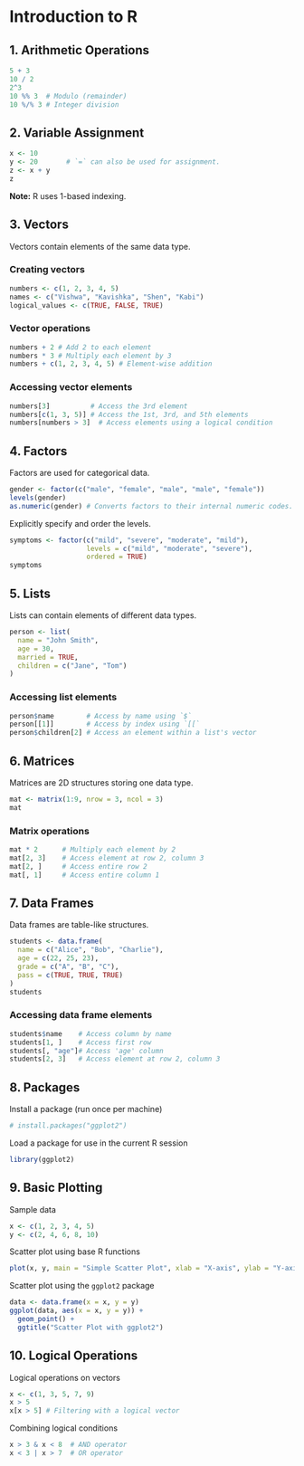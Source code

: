 # Introduction to R

## 1. Arithmetic Operations
```r
5 + 3
10 / 2
2^3
10 %% 3  # Modulo (remainder)
10 %/% 3 # Integer division
```

## 2. Variable Assignment
```r
x <- 10
y <- 20       # `=` can also be used for assignment.
z <- x + y
z
```

**Note:** R uses 1-based indexing.

## 3. Vectors
Vectors contain elements of the same data type.

### Creating vectors
```r
numbers <- c(1, 2, 3, 4, 5)
names <- c("Vishwa", "Kavishka", "Shen", "Kabi")
logical_values <- c(TRUE, FALSE, TRUE)
```

### Vector operations
```r
numbers + 2 # Add 2 to each element
numbers * 3 # Multiply each element by 3
numbers + c(1, 2, 3, 4, 5) # Element-wise addition
```

### Accessing vector elements
```r
numbers[3]          # Access the 3rd element
numbers[c(1, 3, 5)] # Access the 1st, 3rd, and 5th elements
numbers[numbers > 3]  # Access elements using a logical condition
```

## 4. Factors
Factors are used for categorical data.
```r
gender <- factor(c("male", "female", "male", "male", "female"))
levels(gender)
as.numeric(gender) # Converts factors to their internal numeric codes.
```

Explicitly specify and order the levels.
```r
symptoms <- factor(c("mild", "severe", "moderate", "mild"),
                   levels = c("mild", "moderate", "severe"),
                   ordered = TRUE)
symptoms
```

## 5. Lists
Lists can contain elements of different data types.
```r
person <- list(
  name = "John Smith",
  age = 30,
  married = TRUE,
  children = c("Jane", "Tom")
)
```

### Accessing list elements
```r
person$name        # Access by name using `$`
person[[1]]        # Access by index using `[[`
person$children[2] # Access an element within a list's vector
```

## 6. Matrices
Matrices are 2D structures storing one data type.
```r
mat <- matrix(1:9, nrow = 3, ncol = 3)
mat
```

### Matrix operations
```r
mat * 2      # Multiply each element by 2
mat[2, 3]    # Access element at row 2, column 3
mat[2, ]     # Access entire row 2
mat[, 1]     # Access entire column 1
```

## 7. Data Frames
Data frames are table-like structures.
```r
students <- data.frame(
  name = c("Alice", "Bob", "Charlie"),
  age = c(22, 25, 23),
  grade = c("A", "B", "C"),
  pass = c(TRUE, TRUE, TRUE)
)
students
```

### Accessing data frame elements
```r
students$name    # Access column by name
students[1, ]    # Access first row
students[, "age"]# Access 'age' column
students[2, 3]   # Access element at row 2, column 3
```

## 8. Packages
Install a package (run once per machine)
```r
# install.packages("ggplot2")
```

Load a package for use in the current R session
```r
library(ggplot2)
```

## 9. Basic Plotting
Sample data
```r
x <- c(1, 2, 3, 4, 5)
y <- c(2, 4, 6, 8, 10)
```

Scatter plot using base R functions
```r
plot(x, y, main = "Simple Scatter Plot", xlab = "X-axis", ylab = "Y-axis")
```

Scatter plot using the `ggplot2` package
```r
data <- data.frame(x = x, y = y)
ggplot(data, aes(x = x, y = y)) +
  geom_point() +
  ggtitle("Scatter Plot with ggplot2")
```

## 10. Logical Operations
Logical operations on vectors
```r
x <- c(1, 3, 5, 7, 9)
x > 5
x[x > 5] # Filtering with a logical vector
```

Combining logical conditions
```r
x > 3 & x < 8  # AND operator
x < 3 | x > 7  # OR operator
``` 